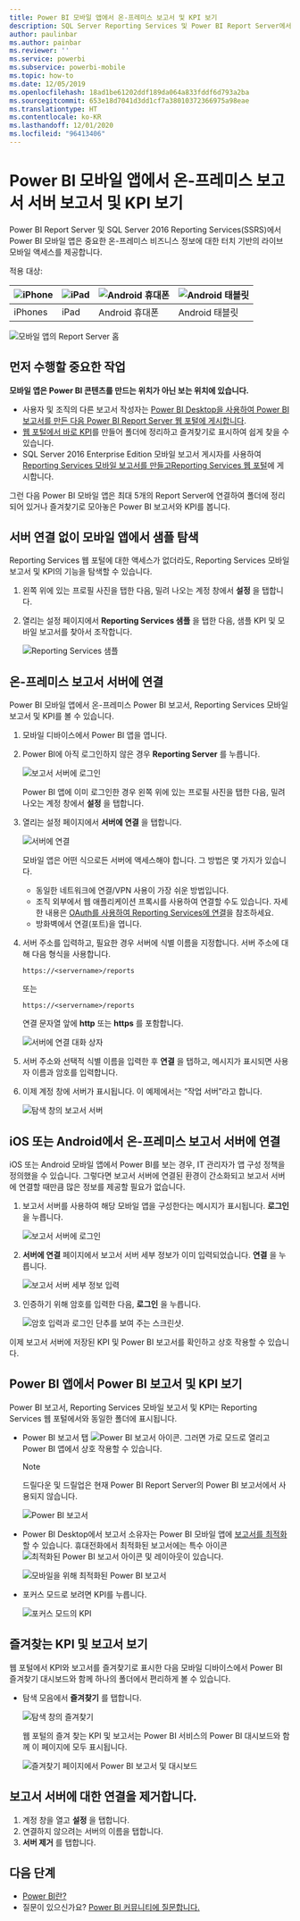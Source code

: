 ```yaml
---
title: Power BI 모바일 앱에서 온-프레미스 보고서 및 KPI 보기
description: SQL Server Reporting Services 및 Power BI Report Server에서 Power BI 모바일 앱은 온-프레미스 비즈니스 정보에 대한 터치 기반 라이브 모바일 액세스를 제공합니다.
author: paulinbar
ms.author: painbar
ms.reviewer: ''
ms.service: powerbi
ms.subservice: powerbi-mobile
ms.topic: how-to
ms.date: 12/05/2019
ms.openlocfilehash: 18ad1be61202ddf189da064a833fddf6d793a2ba
ms.sourcegitcommit: 653e18d7041d3dd1cf7a38010372366975a98eae
ms.translationtype: HT
ms.contentlocale: ko-KR
ms.lasthandoff: 12/01/2020
ms.locfileid: "96413406"
---
```

# <a name="view-on-premises-report-server-reports-and-kpis-in-the-power-bi-mobile-apps"></a>Power BI 모바일 앱에서 온-프레미스 보고서 서버 보고서 및 KPI 보기

Power BI Report Server 및 SQL Server 2016 Reporting Services(SSRS)에서 Power BI 모바일 앱은 중요한 온-프레미스 비즈니스 정보에 대한 터치 기반의 라이브 모바일 액세스를 제공합니다.

적용 대상:

| ![iPhone](./media/mobile-app-ssrs-kpis-mobile-on-premises-reports/iphone-logo-50-px.png) | ![iPad](./media/mobile-app-ssrs-kpis-mobile-on-premises-reports/ipad-logo-50-px.png) | ![Android 휴대폰](./media/mobile-app-ssrs-kpis-mobile-on-premises-reports/android-phone-logo-50-px.png) | ![Android 태블릿](./media/mobile-app-ssrs-kpis-mobile-on-premises-reports/android-tablet-logo-50-px.png) |
|:--- |:--- |:--- |:--- |
| iPhones |iPad |Android 휴대폰 |Android 태블릿 |


![모바일 앱의 Report Server 홈](./media/mobile-app-ssrs-kpis-mobile-on-premises-reports/power-bi-ipad-pbi-report-server-home.png)

## <a name="first-things-first"></a>먼저 수행할 중요한 작업
**모바일 앱은 Power BI 콘텐츠를 만드는 위치가 아닌 보는 위치에 있습니다.**

* 사용자 및 조직의 다른 보고서 작성자는 [Power BI Desktop을 사용하여 Power BI 보고서를 만든 다음 Power BI Report Server 웹 포털에 게시합니다](../../report-server/quickstart-create-powerbi-report.md). 
* [웹 포털에서 바로 KPI](/sql/reporting-services/working-with-kpis-in-reporting-services)를 만들어 폴더에 정리하고 즐겨찾기로 표시하여 쉽게 찾을 수 있습니다. 
* SQL Server 2016 Enterprise Edition 모바일 보고서 게시자를 사용하여 [Reporting Services 모바일 보고서를 만들고](/sql/reporting-services/mobile-reports/create-mobile-reports-with-sql-server-mobile-report-publisher)[Reporting Services 웹 포털](/sql/reporting-services/web-portal-ssrs-native-mode)에 게시합니다.  

그런 다음 Power BI 모바일 앱은 최대 5개의 Report Server에 연결하여 폴더에 정리되어 있거나 즐겨찾기로 모아놓은 Power BI 보고서와 KPI를 봅니다. 

## <a name="explore-samples-in-the-mobile-apps-without-a-server-connection"></a>서버 연결 없이 모바일 앱에서 샘플 탐색
Reporting Services 웹 포털에 대한 액세스가 없더라도, Reporting Services 모바일 보고서 및 KPI의 기능을 탐색할 수 있습니다. 

1. 왼쪽 위에 있는 프로필 사진을 탭한 다음, 밀려 나오는 계정 창에서 **설정** 을 탭합니다.

2. 열리는 설정 페이지에서 **Reporting Services 샘플** 을 탭한 다음, 샘플 KPI 및 모바일 보고서를 찾아서 조작합니다.
   
   ![Reporting Services 샘플](./media/mobile-app-ssrs-kpis-mobile-on-premises-reports/power-bi-iphone-ssrs-samples.png)

## <a name="connect-to-an-on-premises-report-server"></a>온-프레미스 보고서 서버에 연결
Power BI 모바일 앱에서 온-프레미스 Power BI 보고서, Reporting Services 모바일 보고서 및 KPI를 볼 수 있습니다. 

1. 모바일 디바이스에서 Power BI 앱을 엽니다.
2. Power BI에 아직 로그인하지 않은 경우 **Reporting Server** 를 누릅니다.
   
   ![보고서 서버에 로그인](./media/mobile-app-ssrs-kpis-mobile-on-premises-reports/power-bi-connect-to-rs-login.png)
   
   Power BI 앱에 이미 로그인한 경우 왼쪽 위에 있는 프로필 사진을 탭한 다음, 밀려 나오는 계정 창에서 **설정** 을 탭합니다.
3. 열리는 설정 페이지에서 **서버에 연결** 을 탭합니다.
   
    ![서버에 연결](./media/mobile-app-ssrs-kpis-mobile-on-premises-reports/power-bi-android-server-sign-in.png)

    모바일 앱은 어떤 식으로든 서버에 액세스해야 합니다. 그 방법은 몇 가지가 있습니다.
     * 동일한 네트워크에 연결/VPN 사용이 가장 쉬운 방법입니다.
     * 조직 외부에서 웹 애플리케이션 프록시를 사용하여 연결할 수도 있습니다. 자세한 내용은 [OAuth를 사용하여 Reporting Services에 연결](mobile-oauth-ssrs.md)을 참조하세요.
     * 방화벽에서 연결(포트)을 엽니다.

4. 서버 주소를 입력하고, 필요한 경우 서버에 식별 이름을 지정합니다. 서버 주소에 대해 다음 형식을 사용합니다.
   
     `https://<servername>/reports`
   
     또는
   
     `https://<servername>/reports`
   
   연결 문자열 앞에 **http** 또는 **https** 를 포함합니다.
   
    ![서버에 연결 대화 상자](./media/mobile-app-ssrs-kpis-mobile-on-premises-reports/power-bi-ios-connect-to-server-dialog.png)
5. 서버 주소와 선택적 식별 이름을 입력한 후 **연결** 을 탭하고, 메시지가 표시되면 사용자 이름과 암호를 입력합니다.
6. 이제 계정 창에 서버가 표시됩니다. 이 예제에서는 “작업 서버”라고 합니다.
   
   ![탐색 창의 보고서 서버](./media/mobile-app-ssrs-kpis-mobile-on-premises-reports/power-bi-iphone-left-nav-report-server.png)

## <a name="connect-to-an-on-premises-report-server-in-ios-or-android"></a>iOS 또는 Android에서 온-프레미스 보고서 서버에 연결

iOS 또는 Android 모바일 앱에서 Power BI를 보는 경우, IT 관리자가 앱 구성 정책을 정의했을 수 있습니다. 그렇다면 보고서 서버에 연결된 환경이 간소화되고 보고서 서버에 연결할 때만큼 많은 정보를 제공할 필요가 없습니다. 

1. 보고서 서버를 사용하여 해당 모바일 앱을 구성한다는 메시지가 표시됩니다. **로그인** 을 누릅니다.

    ![보고서 서버에 로그인](./media/mobile-app-ssrs-kpis-mobile-on-premises-reports/power-bi-config-server-sign-in.png)

2.  **서버에 연결** 페이지에서 보고서 서버 세부 정보가 이미 입력되었습니다. **연결** 을 누릅니다.

    ![보고서 서버 세부 정보 입력](./media/mobile-app-ssrs-kpis-mobile-on-premises-reports/power-bi-ios-remote-configure-connect-server.png)

3. 인증하기 위해 암호를 입력한 다음, **로그인** 을 누릅니다. 

    ![암호 입력과 로그인 단추를 보여 주는 스크린샷.](./media/mobile-app-ssrs-kpis-mobile-on-premises-reports/power-bi-config-server-address.png)

이제 보고서 서버에 저장된 KPI 및 Power BI 보고서를 확인하고 상호 작용할 수 있습니다.

## <a name="view-power-bi-reports-and-kpis-in-the-power-bi-app"></a>Power BI 앱에서 Power BI 보고서 및 KPI 보기
Power BI 보고서, Reporting Services 모바일 보고서 및 KPI는 Reporting Services 웹 포털에서와 동일한 폴더에 표시됩니다. 

* Power BI 보고서 탭 ![Power BI 보고서 아이콘](./media/mobile-app-ssrs-kpis-mobile-on-premises-reports/power-bi-rs-mobile-report-icon.png). 그러면 가로 모드로 열리고 Power BI 앱에서 상호 작용할 수 있습니다.

    > [!NOTE]
  > 드릴다운 및 드릴업은 현재 Power BI Report Server의 Power BI 보고서에서 사용되지 않습니다.
  
    ![Power BI 보고서](./media/mobile-app-ssrs-kpis-mobile-on-premises-reports/power-bi-iphone-report-server-report.png)
* Power BI Desktop에서 보고서 소유자는 Power BI 모바일 앱에 [보고서를 최적화](../../create-reports/desktop-create-phone-report.md)할 수 있습니다. 휴대전화에서 최적화된 보고서에는 특수 아이콘 ![최적화된 Power BI 보고서 아이콘](./media/mobile-app-ssrs-kpis-mobile-on-premises-reports/power-bi-rs-mobile-optimized-icon.png) 및 레이아웃이 있습니다.
  
    ![모바일을 위해 최적화된 Power BI 보고서](./media/mobile-app-ssrs-kpis-mobile-on-premises-reports/power-bi-rs-mobile-optimized-report.png)
* 포커스 모드로 보려면 KPI를 누릅니다.
  
    ![포커스 모드의 KPI](./media/mobile-app-ssrs-kpis-mobile-on-premises-reports/pbi_ipad_ssmrp_tile.png)

## <a name="view-your-favorite-kpis-and-reports"></a>즐겨찾는 KPI 및 보고서 보기
웹 포털에서 KPI와 보고서를 즐겨찾기로 표시한 다음 모바일 디바이스에서 Power BI 즐겨찾기 대시보드와 함께 하나의 폴더에서 편리하게 볼 수 있습니다.

* 탐색 모음에서 **즐겨찾기** 를 탭합니다.
  
   ![탐색 창의 즐겨찾기](./media/mobile-app-ssrs-kpis-mobile-on-premises-reports/power-bi-ipad-faves-pbi-report-server-update.png)
  
   웹 포털의 즐겨 찾는 KPI 및 보고서는 Power BI 서비스의 Power BI 대시보드와 함께 이 페이지에 모두 표시됩니다.
  
   ![즐겨찾기 페이지에서 Power BI 보고서 및 대시보드](./media/mobile-app-ssrs-kpis-mobile-on-premises-reports/power-bi-ipad-favorites.png)

## <a name="remove-a-connection-to-a-report-server"></a>보고서 서버에 대한 연결을 제거합니다.
1. 계정 창을 열고 **설정** 을 탭합니다.
2. 연결하지 않으려는 서버의 이름을 탭합니다.
3. **서버 제거** 를 탭합니다.

## <a name="next-steps"></a>다음 단계
* [Power BI란?](../../fundamentals/power-bi-overview.md)  
* 질문이 있으신가요? [Power BI 커뮤니티에 질문합니다.](https://community.powerbi.com/)